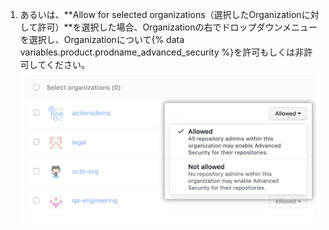1. あるいは、**Allow for selected organizations（選択したOrganizationに対して許可）**を選択した場合、Organizationの右でドロップダウンメニューを選択し、Organizationについて{% data variables.product.prodname_advanced_security %}を許可もしくは非許可してください。 ![Enterpriseアカウント中の個々のOrganizationについてAdvanced Securityポリシーを選択するドロップダウン](/assets/images/help/enterprises/select-advanced-security-individual-organization-policy.png)
